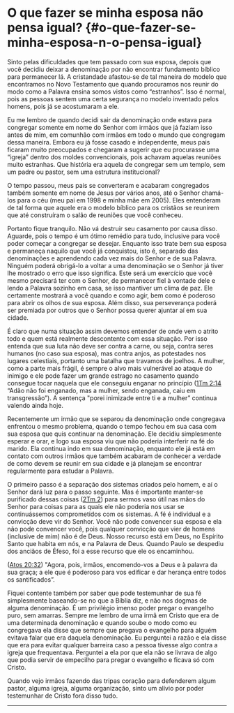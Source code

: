 # O que fazer se minha esposa não pensa igual? {#o-que-fazer-se-minha-esposa-n-o-pensa-igual}

Sinto pelas dificuldades que tem passado com sua esposa, depois que você decidiu deixar a denominação por não encontrar fundamento bíblico para permanecer lá. A cristandade afastou-se de tal maneira do modelo que encontramos no Novo Testamento que quando procuramos nos reunir do modo como a Palavra ensina somos vistos como “estranhos”. Isso é normal, pois as pessoas sentem uma certa segurança no modelo inventado pelos homens, pois já se acostumaram a ele.

Eu me lembro de quando decidi sair da denominação onde estava para congregar somente em nome do Senhor com irmãos que já faziam isso antes de mim, em comunhão com irmãos em todo o mundo que congregam dessa maneira. Embora eu já fosse casado e independente, meus pais ficaram muito preocupados e chegaram a sugerir que eu procurasse uma “igreja” dentro dos moldes convencionais, pois achavam aquelas reuniões muito estranhas. Que história era aquela de congregar sem um templo, sem um padre ou pastor, sem uma estrutura institucional?

O tempo passou, meus pais se converteram e acabaram congregados também somente em nome de Jesus por vários anos, até o Senhor chamá-los para o céu (meu pai em 1998 e minha mãe em 2005). Eles entenderam de tal forma que aquele era o modelo bíblico para os cristãos se reunirem que até construíram o salão de reuniões que você conheceu.

Portanto fique tranquilo. Não vá destruir seu casamento por causa disso. Aguarde, pois o tempo é um ótimo remédio para tudo, inclusive para você poder começar a congregar se desejar. Enquanto isso trate bem sua esposa e permaneça naquilo que você já conquistou, isto é, separado das denominações e aprendendo cada vez mais do Senhor e de sua Palavra. Ninguém poderá obrigá-lo a voltar a uma denominação se o Senhor já tiver lhe mostrado o erro que isso significa. Este será um exercício que você mesmo precisará ter com o Senhor, de permanecer fiel à vontade dele e lendo a Palavra sozinho em casa, se isso mantiver um clima de paz. Ele certamente mostrará a você quando e como agir, bem como é poderoso para abrir os olhos de sua esposa. Além disso, sua perseverança poderá ser premiada por outros que o Senhor possa querer ajuntar aí em sua cidade.

É claro que numa situação assim devemos entender de onde vem o atrito todo e quem está realmente descontente com essa situação. Por isso entenda que sua luta não deve ser contra a carne, ou seja, contra seres humanos (no caso sua esposa), mas contra anjos, as potestades nos lugares celestiais, portanto uma batalha que travamos de joelhos. A mulher, como a parte mais frágil, é sempre o alvo mais vulnerável ao ataque do inimigo e ele pode fazer um grande estrago no casamento quando consegue tocar naquela que ele conseguiu enganar no princípio ([1Tm 2:14](http://bibliaonline.com.br/acf/1tm/2/14) “Adão não foi enganado, mas a mulher, sendo enganada, caiu em transgressão”). A sentença &quot;porei inimizade entre ti e a mulher” continua valendo ainda hoje.

Recentemente um irmão que se separou da denominação onde congregava enfrentou o mesmo problema, quando o tempo fechou em sua casa com sua esposa que quis continuar na denominação. Ele decidiu simplesmente esperar e orar, e logo sua esposa viu que não poderia interferir na fé do marido. Ela continua indo em sua denominação, enquanto ele já está em contato com outros irmãos que também acabaram de conhecer a verdade de como devem se reunir em sua cidade e já planejam se encontrar regularmente para estudar a Palavra.

O primeiro passo é a separação dos sistemas criados pelo homem, e aí o Senhor dará luz para o passo seguinte. Mas é importante manter-se purificado dessas coisas ([2Tm 2](http://bibliaonline.com.br/acf/2tm/2)) para sermos vaso útil nas mãos do Senhor para coisas para as quais ele não poderia nos usar se continuássemos comprometidos com os sistemas. A fé é individual e a convicção deve vir do Senhor. Você não pode convencer sua esposa e ela não pode convencer você, pois qualquer convicção que vier de homens (inclusive de mim) não é de Deus. Nosso recurso está em Deus, no Espírito Santo que habita em nós, e na Palavra de Deus. Quando Paulo se despediu dos anciãos de Éfeso, foi a esse recurso que ele os encaminhou.

([Atos 20:32](http://bibliaonline.com.br/acf/atos/20/32)) &quot;Agora, pois, irmãos, encomendo-vos a Deus e à palavra da sua graça; a ele que é poderoso para vos edificar e dar herança entre todos os santificados”.

Fiquei contente também por saber que pode testemunhar de sua fé simplesmente baseando-se no que a Bíblia diz, e não nos dogmas de alguma denominação. É um privilégio imenso poder pregar o evangelho puro, sem amarras. Sempre me lembro de uma irmã em Cristo que era de uma determinada denominação e quando soube o modo como eu congregava ela disse que sempre que pregava o evangelho para alguém evitava falar que era daquela denominação. Eu perguntei a razão e ela disse que era para evitar qualquer barreira caso a pessoa tivesse algo contra a igreja que frequentava. Perguntei a ela por que ela não se livrava de algo que podia servir de empecilho para pregar o evangelho e ficava só com Cristo.

Quando vejo irmãos fazendo das tripas coração para defenderem algum pastor, alguma igreja, alguma organização, sinto um alívio por poder testemunhar de Cristo fora disso tudo.

*****